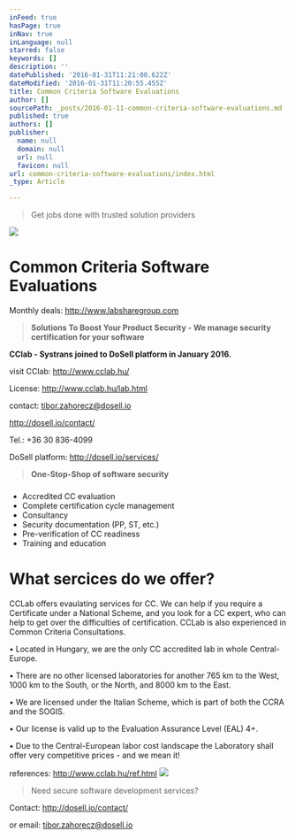 ```yaml
---
inFeed: true
hasPage: true
inNav: true
inLanguage: null
starred: false
keywords: []
description: ''
datePublished: '2016-01-31T11:21:00.622Z'
dateModified: '2016-01-31T11:20:55.455Z'
title: Common Criteria Software Evaluations
author: []
sourcePath: _posts/2016-01-11-common-criteria-software-evaluations.md
published: true
authors: []
publisher:
  name: null
  domain: null
  url: null
  favicon: null
url: common-criteria-software-evaluations/index.html
_type: Article

---
```

> Get jobs done with trusted solution providers

![](https://s3-us-west-2.amazonaws.com/the-grid-img/p/54c36bdde98f9eb07ce58a0857af099962ec8f6a.png)

# Common Criteria Software Evaluations

Monthly deals: http://www.labsharegroup.com

> **Solutions To Boost Your Product Security - We manage security certification for your software**

**CClab - Systrans joined to DoSell platform in January 2016\.**

visit CClab: http://www.cclab.hu/

License: http://www.cclab.hu/lab.html

contact: tibor.zahorecz@dosell.io   

http://dosell.io/contact/ 

Tel.: +36 30 836-4099

DoSell platform: http://dosell.io/services/

> **One-Stop-Shop of software security**

### 

* Accredited CC evaluation
* Complete certification cycle management
* Consultancy
* Security documentation (PP, ST, etc.)
* Pre-verification of CC readiness
* Training and education

# What sercices do we offer?

CCLab offers evaulating services for CC. We can help if you require a Certificate under a National Scheme, and you look for a CC expert, who can help to get over the difficulties of certification. CCLab is also experienced in Common Criteria Consultations.

• Located in Hungary, we are the only CC accredited lab in whole Central-Europe.

• There are no other licensed laboratories for another 765 km to the West, 1000 km to the South, or the North, and 8000 km to the East.

• We are licensed under the Italian Scheme, which is part of both the CCRA and the SOGIS.

• Our license is valid up to the Evaluation Assurance Level (EAL) 4+.

• Due to the Central-European labor cost landscape the Laboratory shall offer very competitive prices - and we mean it!

references: http://www.cclab.hu/ref.html
![](https://the-grid-user-content.s3-us-west-2.amazonaws.com/de5fd97c-bea3-4dda-ab60-3a3a9586e046.png)

> Need secure software development services?

Contact: http://dosell.io/contact/

or email: tibor.zahorecz@dosell.io